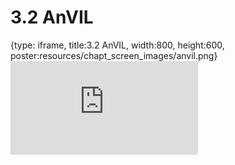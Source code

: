 # 3.2 AnVIL
 
{type: iframe, title:3.2 AnVIL, width:800, height:600, poster:resources/chapt_screen_images/anvil.png}
![](https://sayumiyork.github.io/miniCURE-16S_Test/anvil.html)
 

 
